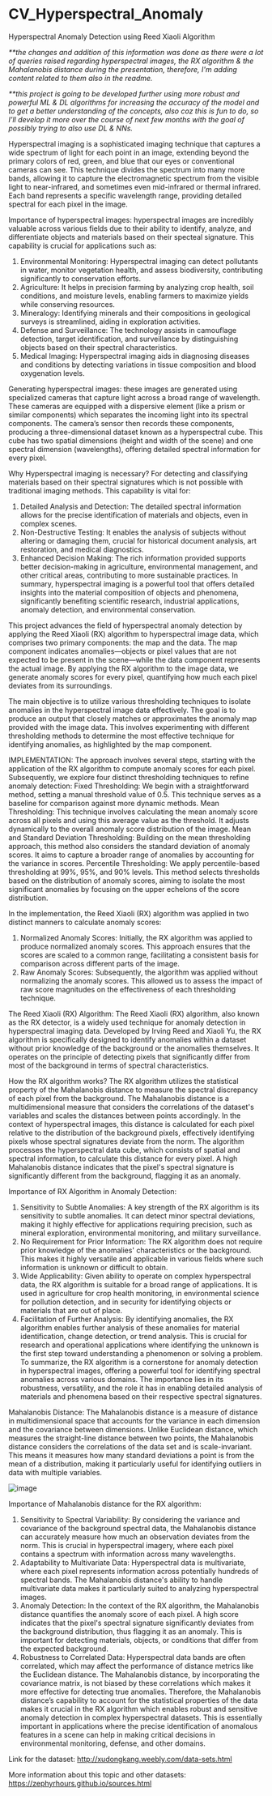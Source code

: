 # CV_Hyperspectral_Anomaly
Hyperspectral Anomaly Detection using Reed Xiaoli Algorithm

_**the changes and addition of this information was done as there were a lot of queries raised regarding hyperspectral images, the RX algorithm & the Mahalanobis distance during the presentation, therefore, I'm adding content related to them also in the readme._

_**this project is going to be developed further using more robust and powerful ML & DL algorithms for increasing the accuracy of the model and to get a better understanding of the concepts, also coz this is fun to do, so I’ll develop it more over the course of next few months with the goal of possibly trying to also use DL & NNs._

Hyperspectral imaging is a sophisticated imaging technique that captures a wide spectrum of light for each point in an image, extending beyond the primary colors of red, green, and blue that our eyes or conventional cameras can see. This technique divides the spectrum into many more bands, allowing it to capture the electromagnetic spectrum from the visible light to near-infrared, and sometimes even mid-infrared or thermal infrared. Each band represents a specific wavelength range, providing detailed spectral for each pixel in the image.

Importance of hyperspectral images: hyperspectral images are incredibly valuable across various fields due to their ability to identify, analyze, and differentiate objects and materials based on their specteal signature. This capability is crucial for applications such as: 
1.	Environmental Monitoring: Hyperspectral imaging can detect pollutants in water, monitor vegetation health, and assess biodiversity, contributing significantly to conservation efforts.
2.	Agriculture: It helps in precision farming by analyzing crop health, soil conditions, and moisture levels, enabling farmers to maximize yields while conserving resources.
3.	Mineralogy: Identifying minerals and their compositions in geological surveys is streamlined, aiding in exploration activities.
4.	Defense and Surveillance: The technology assists in camouflage detection, target identification, and surveillance by distinguishing objects based on their spectral characteristics.
5.	Medical Imaging: Hyperspectral imaging aids in diagnosing diseases and conditions by detecting variations in tissue composition and blood oxygenation levels.

Generating hyperspectral images: these images are generated using specialized cameras that capture light across a broad range of wavelength. These cameras are equipped with a dispersive element (like a prism or similar components) which separates the incoming light into its spectral components. The camera’s sensor then records these components, producing a three-dimensional dataset known as a hyperspectral cube. This cube has two spatial dimensions (height and width of the scene) and one spectral dimension (wavelengths), offering detailed spectral information for every pixel.


Why Hyperspectral imaging is necessary?
For detecting and classifying materials based on their spectral signatures which is not possible with traditional imaging methods. This capability is vital for:
1. Detailed Analysis and Detection: The detailed spectral information allows for the precise identification of materials and objects, even in complex scenes.
2. Non-Destructive Testing: It enables the analysis of subjects without altering or damaging them, crucial for historical document analysis, art restoration, and medical diagnostics.
3. Enhanced Decision Making: The rich information provided supports better decision-making in agriculture, environmental management, and other critical areas, contributing to more sustainable practices. 
In summary, hyperspectral imaging is a powerful tool that offers detailed insights into the material composition of objects and phenomena, significantly benefiting scientific research, industrial applications, anomaly detection, and environmental conservation.


This project advances the field of hyperspectral anomaly detection by applying the Reed Xiaoli (RX) algorithm to hyperspectral image data, which comprises two primary components: the map and the data. The map component indicates anomalies—objects or pixel values that are not expected to be present in the scene—while the data component represents the actual image. By applying the RX algorithm to the image data, we generate anomaly scores for every pixel, quantifying how much each pixel deviates from its surroundings.

The main objective is to utilize various thresholding techniques to isolate anomalies in the hyperspectral image data effectively. The goal is to produce an output that closely matches or approximates the anomaly map provided with the image data. This involves experimenting with different thresholding methods to determine the most effective technique for identifying anomalies, as highlighted by the map component.



IMPLEMENTATION:
The approach involves several steps, starting with the application of the RX algorithm to compute anomaly scores for each pixel. Subsequently, we explore four distinct thresholding techniques to refine anomaly detection:  Fixed Thresholding: We begin with a straightforward method, setting a manual threshold value of 0.5. This technique serves as a baseline for comparison against more dynamic methods.  Mean Thresholding: This technique involves calculating the mean anomaly score across all pixels and using this average value as the threshold. It adjusts dynamically to the overall anomaly score distribution of the image.  Mean and Standard Deviation Thresholding: Building on the mean thresholding approach, this method also considers the standard deviation of anomaly scores. It aims to capture a broader range of anomalies by accounting for the variance in scores.  Percentile Thresholding: We apply percentile-based thresholding at 99%, 95%, and 90% levels. This method selects thresholds based on the distribution of anomaly scores, aiming to isolate the most significant anomalies by focusing on the upper echelons of the score distribution.


In the implementation, the Reed Xiaoli (RX) algorithm was applied in two distinct manners to calculate anomaly scores:
1.	Normalized Anomaly Scores: Initially, the RX algorithm was applied to produce normalized anomaly scores. This approach ensures that the scores are scaled to a common range, facilitating a consistent basis for comparison across different parts of the image.
2.	Raw Anomaly Scores: Subsequently, the algorithm was applied without normalizing the anomaly scores. This allowed us to assess the impact of raw score magnitudes on the effectiveness of each thresholding technique.



The Reed Xiaoli (RX) Algorithm:
 The Reed Xiaoli (RX) algorithm, also known as the RX detector, is a widely used technique for anomaly detection in hyperspectral imaging data. Developed by Irving Reed and Xiaoli Yu, the RX algorithm is specifically designed to identify anomalies within a dataset without prior knowledge of the background or the anomalies themselves. It operates on the principle of detecting pixels that significantly differ from most of the background in terms of spectral characteristics.

How the RX algorithm works?
The RX algorithm utilizes the statistical property of the Mahalanobis distance to measure the spectral discrepancy of each pixel from the background. The Mahalanobis distance is a multidimensional measure that considers the correlations of the dataset's variables and scales the distances between points accordingly. 
In the context of hyperspectral images, this distance is calculated for each pixel relative to the distribution of the background pixels, effectively identifying pixels whose spectral signatures deviate from the norm. The algorithm processes the hyperspectral data cube, which consists of spatial and spectral information, to calculate this distance for every pixel. A high Mahalanobis distance indicates that the pixel's spectral signature is significantly different from the background, flagging it as an anomaly.

Importance of RX Algorithm in Anomaly Detection:
1.	Sensitivity to Subtle Anomalies: A key strength of the RX algorithm is its sensitivity to subtle anomalies. It can detect minor spectral deviations, making it highly effective for applications requiring precision, such as mineral exploration, environmental monitoring, and military surveillance.
2.	No Requirement for Prior Information: The RX algorithm does not require prior knowledge of the anomalies' characteristics or the background. This makes it highly versatile and applicable in various fields where such information is unknown or difficult to obtain.
3.	Wide Applicability: Given ability to operate on complex hyperspectral data, the RX algorithm is suitable for a broad range of applications. It is used in agriculture for crop health monitoring, in environmental science for pollution detection, and in security for identifying objects or materials that are out of place.
4.	Facilitation of Further Analysis: By identifying anomalies, the RX algorithm enables further analysis of these anomalies for material identification, change detection, or trend analysis. This is crucial for research and operational applications where identifying the unknown is the first step toward understanding a phenomenon or solving a problem.
To summarize, the RX algorithm is a cornerstone for anomaly detection in hyperspectral images, offering a powerful tool for identifying spectral anomalies across various domains. The importance lies in its robustness, versatility, and the role it has in enabling detailed analysis of materials and phenomena based on their respective spectral signatures.


Mahalanobis Distance:
The Mahalanobis distance is a measure of distance in multidimensional space that accounts for the variance in each dimension and the covariance between dimensions. 
Unlike Euclidean distance, which measures the straight-line distance between two points, the Mahalanobis distance considers the correlations of the data set and is scale-invariant. This means it measures how many standard deviations a point is from the mean of a distribution, making it particularly useful for identifying outliers in data with multiple variables.

![image](https://github.com/ritvikr27/CV_Hyperspectral_Anomaly/assets/76433779/e790fe84-ab5f-476e-aeab-793b14cff8d2)

Importance of Mahalanobis distance for the RX algorithm:
1.	Sensitivity to Spectral Variability: By considering the variance and covariance of the background spectral data, the Mahalanobis distance can accurately measure how much an observation deviates from the norm. This is crucial in hyperspectral imagery, where each pixel contains a spectrum with information across many wavelengths. 
2.	Adaptability to Multivariate Data: Hyperspectral data is multivariate, where each pixel represents information across potentially hundreds of spectral bands. The Mahalanobis distance's ability to handle multivariate data makes it particularly suited to analyzing hyperspectral images. 
3.	Anomaly Detection: In the context of the RX algorithm, the Mahalanobis distance quantifies the anomaly score of each pixel. A high score indicates that the pixel's spectral signature significantly deviates from the background distribution, thus flagging it as an anomaly. This is important for detecting materials, objects, or conditions that differ from the expected background. 
4.	Robustness to Correlated Data: Hyperspectral data bands are often correlated, which may affect the performance of distance metrics like the Euclidean distance. The Mahalanobis distance, by incorporating the covariance matrix, is not biased by these correlations which makes it more effective for detecting true anomalies.
Therefore, the Mahalanobis distance’s capability to account for the statistical properties of the data makes it crucial in the RX algorithm which enables robust and sensitive anomaly detection in complex hyperspectral datasets. This is essentially important in applications where the precise identification of anomalous features in a scene can help in making critical decisions in environmental monitoring, defense, and other domains.


Link for the dataset: http://xudongkang.weebly.com/data-sets.html

More information about this topic and other datasets: https://zephyrhours.github.io/sources.html



